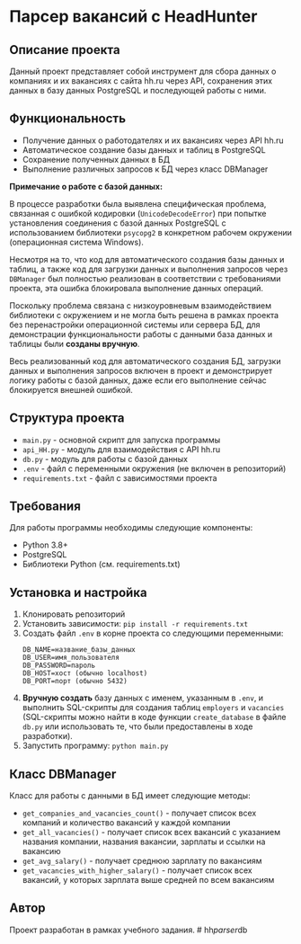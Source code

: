 # Парсер вакансий с HeadHunter

## Описание проекта

Данный проект представляет собой инструмент для сбора данных о компаниях и их вакансиях с сайта hh.ru через API, сохранения этих данных в базу данных PostgreSQL и последующей работы с ними.

## Функциональность

- Получение данных о работодателях и их вакансиях через API hh.ru
- Автоматическое создание базы данных и таблиц в PostgreSQL
- Сохранение полученных данных в БД
- Выполнение различных запросов к БД через класс DBManager

**Примечание о работе с базой данных:**

В процессе разработки была выявлена специфическая проблема, связанная с ошибкой кодировки (`UnicodeDecodeError`) при попытке установления соединения с базой данных PostgreSQL с использованием библиотеки `psycopg2` в конкретном рабочем окружении (операционная система Windows).

Несмотря на то, что код для автоматического создания базы данных и таблиц, а также код для загрузки данных и выполнения запросов через `DBManager` был полностью реализован в соответствии с требованиями проекта, эта ошибка блокировала выполнение данных операций.

Поскольку проблема связана с низкоуровневым взаимодействием библиотеки с окружением и не могла быть решена в рамках проекта без перенастройки операционной системы или сервера БД, для демонстрации функциональности работы с данными база данных и таблицы были **созданы вручную**.

Весь реализованный код для автоматического создания БД, загрузки данных и выполнения запросов включен в проект и демонстрирует логику работы с базой данных, даже если его выполнение сейчас блокируется внешней ошибкой.

## Структура проекта

- `main.py` - основной скрипт для запуска программы
- `api_HH.py` - модуль для взаимодействия с API hh.ru
- `db.py` - модуль для работы с базой данных
- `.env` - файл с переменными окружения (не включен в репозиторий)
- `requirements.txt` - файл с зависимостями проекта

## Требования

Для работы программы необходимы следующие компоненты:

- Python 3.8+
- PostgreSQL
- Библиотеки Python (см. requirements.txt)

## Установка и настройка

1. Клонировать репозиторий
2. Установить зависимости: `pip install -r requirements.txt`
3. Создать файл `.env` в корне проекта со следующими переменными:
    ```
    DB_NAME=название_базы_данных
    DB_USER=имя_пользователя
    DB_PASSWORD=пароль
    DB_HOST=хост (обычно localhost)
    DB_PORT=порт (обычно 5432)
    ```
4. **Вручную создать** базу данных с именем, указанным в `.env`, и выполнить SQL-скрипты для создания таблиц `employers` и `vacancies` (SQL-скрипты можно найти в коде функции `create_database` в файле `db.py` или использовать те, что были предоставлены в ходе разработки).
5. Запустить программу: `python main.py`

## Класс DBManager

Класс для работы с данными в БД имеет следующие методы:

- `get_companies_and_vacancies_count()` - получает список всех компаний и количество вакансий у каждой компании
- `get_all_vacancies()` - получает список всех вакансий с указанием названия компании, названия вакансии, зарплаты и ссылки на вакансию
- `get_avg_salary()` - получает среднюю зарплату по вакансиям
- `get_vacancies_with_higher_salary()` - получает список всех вакансий, у которых зарплата выше средней по всем вакансиям

## Автор

Проект разработан в рамках учебного задания.
#   h h _ p a r s e r _ d b 
 
 
